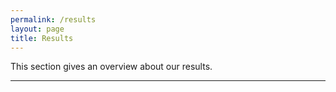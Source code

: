 ```yaml
---
permalink: /results
layout: page
title: Results
---
```


This section gives an overview about our results.



---


